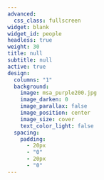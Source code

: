 ```yaml
---
advanced:
  css_class: fullscreen
widget: blank
widget_id: people
headless: true
weight: 30
title: null
subtitle: null
active: true
design:
  columns: "1"
  background:
    image: msa_purple200.jpg
    image_darken: 0
    image_parallax: false
    image_position: center
    image_size: cover
    text_color_light: false
  spacing:
    padding:
      - 20px
      - "0"
      - 20px
      - "0"
---
```

![]()